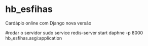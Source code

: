 # hb_esfihas
Cardápio online com Django nova versão 


#rodar o servidor 
sudo service redis-server start
daphne -p 8000 hb_esfihas.asgi:application